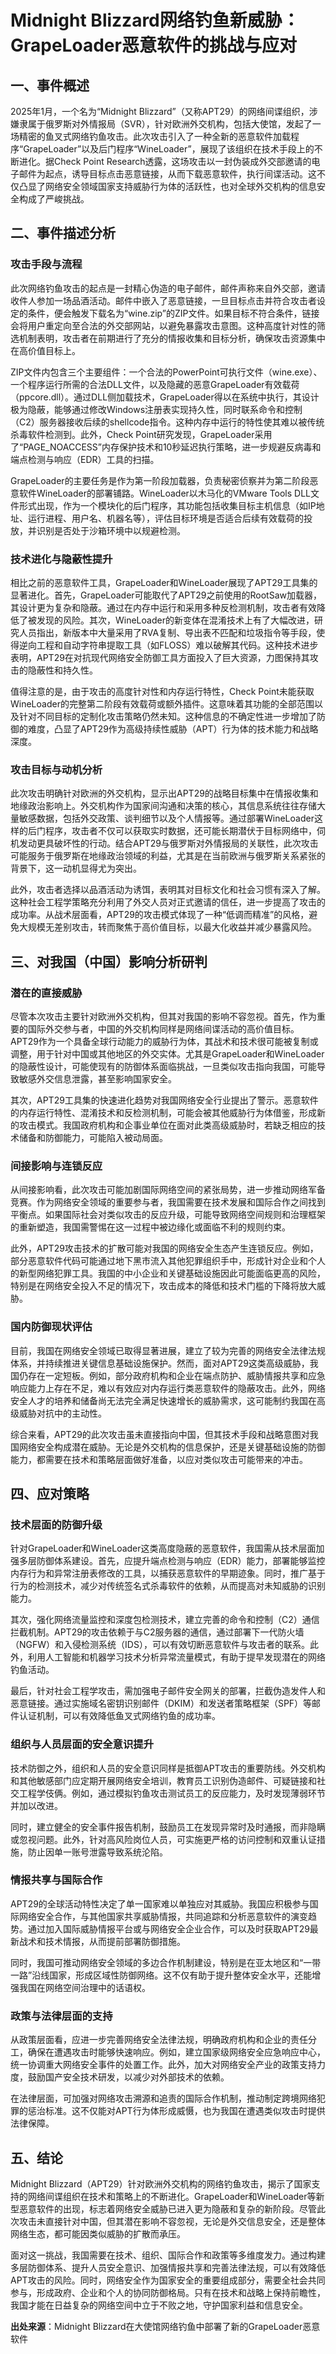 # Midnight Blizzard网络钓鱼新威胁：GrapeLoader恶意软件的挑战与应对

## 一、事件概述

2025年1月，一个名为“Midnight Blizzard”（又称APT29）的网络间谍组织，涉嫌隶属于俄罗斯对外情报局（SVR），针对欧洲外交机构，包括大使馆，发起了一场精密的鱼叉式网络钓鱼攻击。此次攻击引入了一种全新的恶意软件加载程序“GrapeLoader”以及后门程序“WineLoader”，展现了该组织在技术手段上的不断进化。据Check Point Research透露，这场攻击以一封伪装成外交部邀请的电子邮件为起点，诱导目标点击恶意链接，从而下载恶意软件，执行间谍活动。这不仅凸显了网络安全领域国家支持威胁行为体的活跃性，也对全球外交机构的信息安全构成了严峻挑战。

## 二、事件描述分析

### 攻击手段与流程

此次网络钓鱼攻击的起点是一封精心伪造的电子邮件，邮件声称来自外交部，邀请收件人参加一场品酒活动。邮件中嵌入了恶意链接，一旦目标点击并符合攻击者设定的条件，便会触发下载名为“wine.zip”的ZIP文件。如果目标不符合条件，链接会将用户重定向至合法的外交部网站，以避免暴露攻击意图。这种高度针对性的筛选机制表明，攻击者在前期进行了充分的情报收集和目标分析，确保攻击资源集中在高价值目标上。

ZIP文件内包含三个主要组件：一个合法的PowerPoint可执行文件（wine.exe）、一个程序运行所需的合法DLL文件，以及隐藏的恶意GrapeLoader有效载荷（ppcore.dll）。通过DLL侧加载技术，GrapeLoader得以在系统中执行，其设计极为隐蔽，能够通过修改Windows注册表实现持久性，同时联系命令和控制（C2）服务器接收后续的shellcode指令。这种内存中运行的特性使其难以被传统杀毒软件检测到。此外，Check Point研究发现，GrapeLoader采用了“PAGE_NOACCESS”内存保护技术和10秒延迟执行策略，进一步规避反病毒和端点检测与响应（EDR）工具的扫描。

GrapeLoader的主要任务是作为第一阶段加载器，负责秘密侦察并为第二阶段恶意软件WineLoader的部署铺路。WineLoader以木马化的VMware Tools DLL文件形式出现，作为一个模块化的后门程序，其功能包括收集目标主机信息（如IP地址、运行进程、用户名、机器名等），评估目标环境是否适合后续有效载荷的投放，并识别是否处于沙箱环境中以规避检测。

### 技术进化与隐蔽性提升

相比之前的恶意软件工具，GrapeLoader和WineLoader展现了APT29工具集的显著进化。首先，GrapeLoader可能取代了APT29之前使用的RootSaw加载器，其设计更为复杂和隐蔽。通过在内存中运行和采用多种反检测机制，攻击者有效降低了被发现的风险。其次，WineLoader的新变体在混淆技术上有了大幅改进，研究人员指出，新版本中大量采用了RVA复制、导出表不匹配和垃圾指令等手段，使得逆向工程和自动字符串提取工具（如FLOSS）难以破解其代码。这种技术进步表明，APT29在对抗现代网络安全防御工具方面投入了巨大资源，力图保持其攻击的隐蔽性和持久性。

值得注意的是，由于攻击的高度针对性和内存运行特性，Check Point未能获取WineLoader的完整第二阶段有效载荷或额外插件。这意味着其功能的全部范围以及针对不同目标的定制化攻击策略仍然未知。这种信息的不确定性进一步增加了防御的难度，凸显了APT29作为高级持续性威胁（APT）行为体的技术能力和战略深度。

### 攻击目标与动机分析

此次攻击明确针对欧洲的外交机构，显示出APT29的战略目标集中在情报收集和地缘政治影响上。外交机构作为国家间沟通和决策的核心，其信息系统往往存储大量敏感数据，包括外交政策、谈判细节以及个人情报等。通过部署WineLoader这样的后门程序，攻击者不仅可以获取实时数据，还可能长期潜伏于目标网络中，伺机发动更具破坏性的行动。结合APT29与俄罗斯对外情报局的关联性，此次攻击可能服务于俄罗斯在地缘政治领域的利益，尤其是在当前欧洲与俄罗斯关系紧张的背景下，这一动机显得尤为突出。

此外，攻击者选择以品酒活动为诱饵，表明其对目标文化和社会习惯有深入了解。这种社会工程学策略充分利用了外交人员对正式邀请的信任，进一步提高了攻击的成功率。从战术层面看，APT29的攻击模式体现了一种“低调而精准”的风格，避免大规模无差别攻击，转而聚焦于高价值目标，以最大化收益并减少暴露风险。

## 三、对我国（中国）影响分析研判

### 潜在的直接威胁

尽管本次攻击主要针对欧洲外交机构，但其对我国的影响不容忽视。首先，作为重要的国际外交参与者，中国的外交机构同样是网络间谍活动的高价值目标。APT29作为一个具备全球行动能力的威胁行为体，其战术和技术很可能被复制或调整，用于针对中国或其他地区的外交实体。尤其是GrapeLoader和WineLoader的隐蔽性设计，可能使现有的防御体系面临挑战，一旦类似攻击指向我国，可能导致敏感外交信息泄露，甚至影响国家安全。

其次，APT29工具集的快速进化趋势对我国网络安全行业提出了警示。恶意软件的内存运行特性、混淆技术和反检测机制，可能会被其他威胁行为体借鉴，形成新的攻击模式。我国政府机构和企事业单位在面对此类高级威胁时，若缺乏相应的技术储备和防御能力，可能陷入被动局面。

### 间接影响与连锁反应

从间接影响看，此次攻击可能加剧国际网络空间的紧张局势，进一步推动网络军备竞赛。作为网络安全领域的重要参与者，我国需要在技术发展和国际合作之间找到平衡点。如果国际社会对类似攻击的反应升级，可能导致网络空间规则和治理框架的重新塑造，我国需警惕在这一过程中被边缘化或面临不利的规则约束。

此外，APT29攻击技术的扩散可能对我国的网络安全生态产生连锁反应。例如，部分恶意软件代码可能通过地下黑市流入其他犯罪组织手中，形成针对企业和个人的新型网络犯罪工具。我国的中小企业和关键基础设施因此可能面临更高的风险，特别是在网络安全投入不足的情况下，攻击成本的降低和技术门槛的下降将放大威胁。

### 国内防御现状评估

目前，我国在网络安全领域已取得显著进展，建立了较为完善的网络安全法律法规体系，并持续推进关键信息基础设施保护。然而，面对APT29这类高级威胁，我国仍存在一定短板。例如，部分政府机构和企业在端点防护、威胁情报共享和应急响应能力上存在不足，难以有效应对内存运行类恶意软件的隐蔽攻击。此外，网络安全人才的培养和储备尚无法完全满足快速增长的威胁需求，这可能制约我国在高级威胁对抗中的主动性。

综合来看，APT29的此次攻击虽未直接指向中国，但其技术手段和战略意图对我国网络安全构成潜在威胁。无论是外交机构的信息保护，还是关键基础设施的防御能力，都需要在技术和策略层面做好准备，以应对类似攻击可能带来的冲击。

## 四、应对策略

### 技术层面的防御升级

针对GrapeLoader和WineLoader这类高度隐蔽的恶意软件，我国需从技术层面加强多层防御体系建设。首先，应提升端点检测与响应（EDR）能力，部署能够监控内存行为和异常注册表修改的工具，以捕获恶意软件的早期迹象。同时，推广基于行为的检测技术，减少对传统签名式杀毒软件的依赖，从而提高对未知威胁的识别能力。

其次，强化网络流量监控和深度包检测技术，建立完善的命令和控制（C2）通信拦截机制。APT29的攻击依赖于与C2服务器的通信，通过部署下一代防火墙（NGFW）和入侵检测系统（IDS），可以有效切断恶意软件与攻击者的联系。此外，利用人工智能和机器学习技术分析异常流量模式，有助于提早发现潜在的网络钓鱼活动。

最后，针对社会工程学攻击，需加强电子邮件安全网关的部署，拦截伪造发件人和恶意链接。通过实施域名密钥识别邮件（DKIM）和发送者策略框架（SPF）等邮件认证机制，可以有效降低鱼叉式网络钓鱼的成功率。

### 组织与人员层面的安全意识提升

技术防御之外，组织和人员的安全意识同样是抵御APT攻击的重要防线。外交机构和其他敏感部门应定期开展网络安全培训，教育员工识别伪造邮件、可疑链接和社交工程学伎俩。例如，通过模拟钓鱼攻击测试员工的反应能力，及时发现薄弱环节并加以改进。

同时，建立健全的安全事件报告机制，鼓励员工在发现异常时及时通报，而非隐瞒或忽视问题。此外，针对高风险岗位人员，可实施更严格的访问控制和双重认证措施，防止因单一账号泄露导致系统沦陷。

### 情报共享与国际合作

APT29的全球活动特性决定了单一国家难以单独应对其威胁。我国应积极参与国际网络安全合作，与其他国家共享威胁情报，共同追踪和分析恶意软件的演变趋势。通过加入国际威胁情报平台或与网络安全企业合作，可以及时获取APT29最新战术和技术情报，从而提前部署防御措施。

同时，我国可推动网络安全领域的多边合作机制建设，特别是在亚太地区和“一带一路”沿线国家，形成区域性防御网络。这不仅有助于提升整体安全水平，还能增强我国在网络空间治理中的话语权。

### 政策与法律层面的支持

从政策层面看，应进一步完善网络安全法律法规，明确政府机构和企业的责任分工，确保在遭遇攻击时能够快速响应。例如，建立国家级网络安全应急响应中心，统一协调重大网络安全事件的处置工作。此外，加大对网络安全产业的政策支持力度，鼓励国产安全技术研发，以减少对外部技术的依赖。

在法律层面，可加强对网络攻击溯源和追责的国际合作机制，推动制定跨境网络犯罪的惩治标准。这不仅能对APT行为体形成威慑，也为我国在遭遇类似攻击时提供法律保障。

## 五、结论

Midnight Blizzard（APT29）针对欧洲外交机构的网络钓鱼攻击，揭示了国家支持的网络间谍组织在技术和策略上的不断进化。GrapeLoader和WineLoader等新型恶意软件的出现，标志着网络安全威胁已进入更为隐蔽和复杂的新阶段。尽管此次攻击未直接针对中国，但其潜在影响不容忽视，无论是外交信息安全，还是整体网络生态，都可能因类似威胁的扩散而承压。

面对这一挑战，我国需要在技术、组织、国际合作和政策等多维度发力。通过构建多层防御体系、提升人员安全意识、加强情报共享和完善法律法规，可以有效降低APT攻击的风险。同时，网络安全作为国家安全的重要组成部分，需要全社会共同参与，形成政府、企业和个人的协同防御格局。只有在技术和战略上保持前瞻性，我国才能在日益复杂的网络空间中立于不败之地，守护国家利益和信息安全。

**出处来源**：Midnight Blizzard在大使馆网络钓鱼中部署了新的GrapeLoader恶意软件